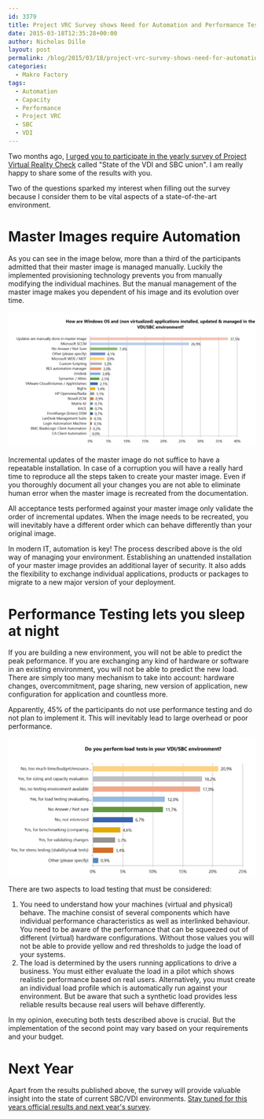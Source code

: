 ```yaml
---
id: 3379
title: Project VRC Survey shows Need for Automation and Performance Testing
date: 2015-03-18T12:35:28+00:00
author: Nicholas Dille
layout: post
permalink: /blog/2015/03/18/project-vrc-survey-shows-need-for-automation-and-performance-testing/
categories:
  - Makro Factory
tags:
  - Automation
  - Capacity
  - Performance
  - Project VRC
  - SBC
  - VDI
---
```

Two months ago, [I urged you to participate in the yearly survey of Project Virtual Reality Check](/blog/2015/01/09/participate-in-the-project-vrc-state-of-the-vdi-and-sbc-union-2015-survey/) called "State of the VDI and SBC union". I am really happy to share some of the results with you.

<!--more-->

Two of the questions sparked my interest when filling out the survey because I consider them to be vital aspects of a state-of-the-art environment.

# Master Images require Automation

As you can see in the image below, more than a third of the participants admitted that their master image is managed manually. Luckily the implemented provisioning technology prevents you from manually modifying the individual machines. But the manual management of the master image makes you dependent of his image and its evolution over time.

[![Application management](/media/2015/03/ProjectVRC_Preview1.png)](/media/2015/03/ProjectVRC_Preview1.png)

Incremental updates of the master image do not suffice to have a repeatable installation. In case of a corruption you will have a really hard time to reproduce all the steps taken to create your master image. Even if you thoroughly document all your changes you are not able to eliminate human error when the master image is recreated from the documentation.

All acceptance tests performed against your master image only validate the order of incremental updates. When the image needs to be recreated, you will inevitably have a different order which can behave differently than your original image.

In modern IT, automation is key! The process described above is the old way of managing your environment. Establishing an unattended installation of your master image provides an additional layer of security. It also adds the flexibility to exchange individual applications, products or packages to migrate to a new major version of your deployment.

# Performance Testing lets you sleep at night

If you are building a new environment, you will not be able to predict the peak peformance. If you are exchanging any kind of hardware or software in an existing environment, you will not be able to predict the new load. There are simply too many mechanism to take into account: hardware changes, overcommitment, page sharing, new version of application, new configuration for application and countless more.

Apparently, 45% of the participants do not use performance testing and do not plan to implement it. This will inevitably lead to large overhead or poor performance.

[![Load testing](/media/2015/03/ProjectVRC_Preview2.png)](/media/2015/03/ProjectVRC_Preview2.png)

There are two aspects to load testing that must be considered:

  1. You need to understand how your machines (virtual and physical) behave. The machine consist of several components which have individual performance characteristics as well as interlinked behaviour. You need to be aware of the performance that can be squeezed out of different (virtual) hardware configurations. Without those values you will not be able to provide yellow and red thresholds to judge the load of your systems.
  2. The load is determined by the users running applications to drive a business. You must either evaluate the load in a pilot which shows realistic performance based on real users. Alternatively, you must create an individual load profile which is automatically run against your environment. But be aware that such a synthetic load provides less reliable results because real users will behave differently.

In my opinion, executing both tests described above is crucial. But the implementation of the second point may vary based on your requirements and your budget.

# Next Year

Apart from the results published above, the survey will provide valuable insight into the state of current SBC/VDI environments. [Stay tuned for this years official results and next year's survey](http://www.projectvrc.com/).
